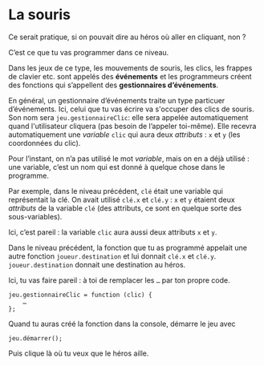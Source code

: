 # La souris

Ce serait pratique, si on pouvait dire au héros où aller en cliquant, non ?

C’est ce que tu vas programmer dans ce niveau.

Dans les jeux de ce type, les mouvements de souris, les clics, les frappes de clavier
etc. sont appelés des **événements** et les programmeurs créent des fonctions qui
s’appellent des **gestionnaires d’événements**.

En général, un gestionnaire d’événements traite un type particuer d’événements. Ici,
celui que tu vas écrire va s'occuper des clics de souris. Son nom sera
`jeu.gestionnaireClic`: elle sera appelée automatiquement quand l'utilisateur
cliquera (pas besoin de l’appeler toi-même). Elle recevra automatiquement une
*variable* `clic` qui aura deux *attributs* : `x` et `y` (les coordonnées du
clic).

Pour l’instant, on n’a pas utilisé le mot *variable*, mais on en a déjà utilisé :
une variable, c’est un nom qui est donné à quelque chose dans le programme.

Par exemple, dans le niveau précédent, `clé` était une variable qui représentait la
clé. On avait utilisé `clé.x` et `clé.y` : `x` et `y` étaient deux *attributs*
de la variable `clé` (des attributs, ce sont en quelque sorte des sous-variables).

Ici, c’est pareil : la variable `clic` aura aussi deux attributs `x` et `y`.

Dans le niveau précédent, la fonction que tu as programmé appelait une autre fonction
`joueur.destination` et lui donnait `clé.x` et `clé.y`. `joueur.destination`
donnait une destination au héros.

Ici, tu vas faire pareil : à toi de remplacer les `…` par ton propre code.

```
jeu.gestionnaireClic = function (clic) {
    …
};
```

Quand tu auras créé la fonction dans la console, démarre le jeu avec
```
jeu.démarrer();
```

Puis clique là où tu veux que le héros aille.
